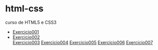 # html-css
 curso de HTML5 e CSS3

<ul>
    <li><a href="https://fernandoromeroalves.github.io/html-css/exercicios/ex001" target="_blank ">Exercicio001</a></li>
    <li><a href="https://fernandoromeroalves.github.io/html-css/exercicios/ex002" target="_blank ">Exercicio002</a></li>
    <a href="https://fernandoromeroalves.github.io/html-css/exercicios/ex003" target="_blank ">Exercicio003</a>
    <a href="https://fernandoromeroalves.github.io/html-css/exercicios/ex004" target="_blank ">Exercicio004</a>
    <a href="https://fernandoromeroalves.github.io/html-css/exercicios/ex005" target="_blank ">Exercicio005</a>
    <a href="https://fernandoromeroalves.github.io/html-css/exercicios/ex006" target="_blank ">Exercicio006</a>
    <a href="https://fernandoromeroalves.github.io/html-css/exercicios/ex007" target="_blank ">Exercicio007</a>
</ul>